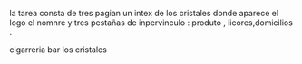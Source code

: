 la tarea  consta de tres pagian un intex de los cristales  donde aparece el logo  el nomnre y tres pestañas de inpervinculo : produto , licores,domicilios .

cigarreria bar los cristales
